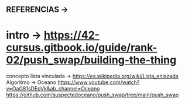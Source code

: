 ## REFERENCIAS ->
# intro -> https://42-cursus.gitbook.io/guide/rank-02/push_swap/building-the-thing
concepto lista vinculada -> https://es.wikipedia.org/wiki/Lista_enlazada
Algoritmo -> Oceano
https://www.youtube.com/watch?v=OaG81sDEpVk&ab_channel=Oceano
https://github.com/suspectedoceano/push_swap/tree/main/push_swap
